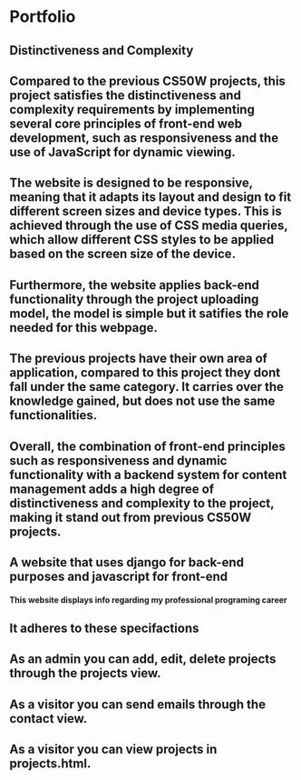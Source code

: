 # Portfolio

## Distinctiveness and Complexity
## Compared to the previous CS50W projects, this project satisfies the distinctiveness and complexity requirements by implementing several core principles of front-end web development, such as responsiveness and the use of JavaScript for dynamic viewing.

## The website is designed to be responsive, meaning that it adapts its layout and design to fit different screen sizes and device types. This is achieved through the use of CSS media queries, which allow different CSS styles to be applied based on the screen size of the device.

## Furthermore, the website applies back-end functionality through the project uploading model, the model is simple but it satifies the role needed for this webpage.

## The previous projects have their own area of application, compared to this project they dont fall under the same category. It carries over the knowledge gained, but does not use the same functionalities.

## Overall, the combination of front-end principles such as responsiveness and dynamic functionality with a backend system for content management adds a high degree of distinctiveness and complexity to the project, making it stand out from previous CS50W projects.

## A website that uses django for back-end purposes and javascript for front-end

#### This website displays info regarding my professional programing career

## It adheres to these specifactions

## As an admin you can add, edit, delete projects through the projects view.

## As a visitor you can send emails through the contact view.

## As a visitor you can view projects in projects.html.

